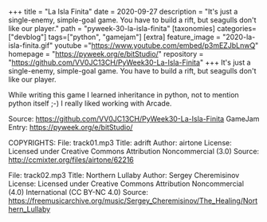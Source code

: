 +++
title = "La Isla Finita"
date = 2020-09-27
description = "It's just a single-enemy, simple-goal game. You have to build a rift, but seagulls don't like our player."
path = "pyweek-30-la-isla-finita"
[taxonomies]
categories=["devblog"]
tags=["python", "gamejam"]
[extra]
feature_image = "2020-la-isla-finita.gif"
youtube ="https://www.youtube.com/embed/p3mEZJbLnwQ"
homepage = "https://pyweek.org/e/bitStudio/"
repository = "https://github.com/VV0JC13CH/PyWeek30-La-Isla-Finita"
+++
It's just a single-enemy, simple-goal game. You have to build a rift, but seagulls don't like our player.

While writing this game I learned inheritance in python, not to mention python itself ;-)
I really liked working with Arcade.

Source: https://github.com/VV0JC13CH/PyWeek30-La-Isla-Finita
GameJam Entry: https://pyweek.org/e/bitStudio/

COPYRIGHTS: 
File: track01.mp3
Title: adrift
Author: airtone
License: Licensed under Creative Commons Attribution Noncommercial (3.0)
Source: http://ccmixter.org/files/airtone/62216

File: track02.mp3
Title: Northern Lullaby
Author: Sergey Cheremisinov
License: Licensed under Creative Commons Attribution Noncommercial (4.0) International (CC BY-NC 4.0)
Source: https://freemusicarchive.org/music/Sergey_Cheremisinov/The_Healing/Northern_Lullaby
